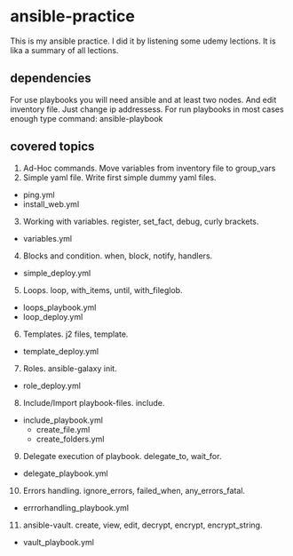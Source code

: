# ansible-practice

This is my ansible practice. I did it by listening some udemy lections. 
It is lika a summary of all lections.

## dependencies

For use playbooks you will need ansible and at least two nodes. 
And edit inventory file. Just change ip addressess.
For run playbooks in most cases enough type command:
   ansible-playbook <yml-file>

## covered topics
1. Ad-Hoc commands. Move variables from inventory file to group_vars
2. Simple yaml file. Write first simple dummy yaml files.
  - ping.yml
  - install_web.yml
3. Working with variables. register, set_fact, debug, curly brackets.
  - variables.yml
4. Blocks and condition. when, block, notify, handlers.
  - simple_deploy.yml
5. Loops. loop, with_items, until, with_fileglob.
  - loops_playbook.yml
  - loop_deploy.yml
6. Templates. j2 files, template.
  - template_deploy.yml
7. Roles. ansible-galaxy init.
  - role_deploy.yml
8. Include/Import playbook-files. include.
  - include_playbook.yml
    - create_file.yml
    - create_folders.yml
9. Delegate execution of playbook. delegate_to, wait_for.
  - delegate_playbook.yml
10. Errors handling. ignore_errors, failed_when, any_errors_fatal.
  - errrorhandling_playbook.yml
11. ansible-vault. create, view, edit, decrypt, encrypt, encrypt_string.
  - vault_playbook.yml

